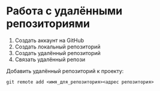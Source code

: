 # Работа с удалёнными репозиториями

1. Создать аккаунт на GitHub
2. Создать локальный репозиторий
3. Создать удалённый репозиторий
4. Связать удалённый репози

Добавить удалённый репозиторий к проекту:
```
git remote add <имя_для_репозитория><адрес репозитория>
```